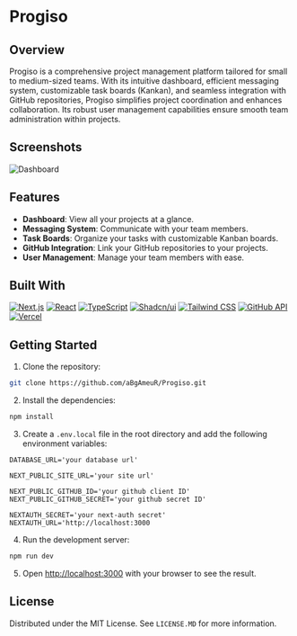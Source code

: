 # Progiso

## Overview

Progiso is a comprehensive project management platform tailored for small to medium-sized teams. With its intuitive dashboard, efficient messaging system, customizable task boards (Kankan), and seamless integration with GitHub repositories, Progiso simplifies project coordination and enhances collaboration. Its robust user management capabilities ensure smooth team administration within projects.

## Screenshots

![Dashboard](https://github.com/aBgAmeuR/Progiso/assets/113059124/0816218a-bef4-4c17-97c8-4cb6f3439659)

## Features

- **Dashboard**: View all your projects at a glance.
- **Messaging System**: Communicate with your team members.
- **Task Boards**: Organize your tasks with customizable Kanban boards.
- **GitHub Integration**: Link your GitHub repositories to your projects.
- **User Management**: Manage your team members with ease.

## Built With

[![Next.js](https://img.shields.io/badge/Next.js-000000?style=for-the-badge&logo=next.js&logoColor=white)](https://nextjs.org/)
[![React](https://img.shields.io/badge/React-61DAFB?style=for-the-badge&logo=react&logoColor=white)](https://reactjs.org/)
[![TypeScript](https://img.shields.io/badge/TypeScript-3178C6?style=for-the-badge&logo=typescript&logoColor=white)](https://www.typescriptlang.org/)
[![Shadcn/ui](https://img.shields.io/badge/Shadcn/ui-000000?style=for-the-badge&logo=react&logoColor=white)](https://ui.shadcn.com/)
[![Tailwind CSS](https://img.shields.io/badge/Tailwind_CSS-38B2AC?style=for-the-badge&logo=tailwind-css&logoColor=white)](https://tailwindcss.com/)
[![GitHub API](https://img.shields.io/badge/GitHub_API-181717?style=for-the-badge&logo=github&logoColor=white)](https://docs.github.com/en/rest)
[![Vercel](https://img.shields.io/badge/Vercel-000000?style=for-the-badge&logo=vercel&logoColor=white)](https://vercel.com/)

## Getting Started

1. Clone the repository:

```bash
git clone https://github.com/aBgAmeuR/Progiso.git
```

2. Install the dependencies:

```bash
npm install
```

3. Create a `.env.local` file in the root directory and add the following environment variables:

```env
DATABASE_URL='your database url'

NEXT_PUBLIC_SITE_URL='your site url'

NEXT_PUBLIC_GITHUB_ID='your github client ID'
NEXT_PUBLIC_GITHUB_SECRET='your github secret ID'

NEXTAUTH_SECRET='your next-auth secret'
NEXTAUTH_URL='http://localhost:3000
```

4. Run the development server:

```bash
npm run dev
```

5. Open [http://localhost:3000](http://localhost:3000) with your browser to see the result.

## License

Distributed under the MIT License. See `LICENSE.MD` for more information.
